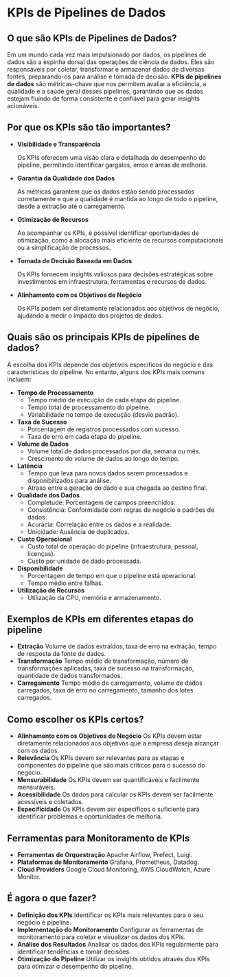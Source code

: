 # KPIs de Pipelines de Dados

## O que são KPIs de Pipelines de Dados?

Em um mundo cada vez mais impulsionado por dados, os pipelines de dados são a espinha dorsal das operações de ciência de dados. Eles são responsáveis por coletar, transformar e armazenar dados de diversas fontes, preparando-os para análise e tomada de decisão. **KPIs de pipelines de dados** são métricas-chave que nos permitem avaliar a eficiência, a qualidade e a saúde geral desses pipelines, garantindo que os dados estejam fluindo de forma consistente e confiável para gerar insights acionáveis.

## Por que os KPIs são tão importantes?

* **Visibilidade e Transparência** 

    Os KPIs oferecem uma visão clara e detalhada do desempenho do pipeline, permitindo identificar gargalos, erros e áreas de melhoria.

* **Garantia da Qualidade dos Dados** 

    As métricas garantem que os dados estão sendo processados corretamente e que a qualidade é mantida ao longo de todo o pipeline, desde a extração até o carregamento.

* **Otimização de Recursos** 

    Ao acompanhar os KPIs, é possível identificar oportunidades de otimização, como a alocação mais eficiente de recursos computacionais ou a simplificação de processos.

* **Tomada de Decisão Baseada em Dados** 

    Os KPIs fornecem insights valiosos para decisões estratégicas sobre investimentos em infraestrutura, ferramentas e recursos de dados.

* **Alinhamento com os Objetivos de Negócio** 

    Os KPIs podem ser diretamente relacionados aos objetivos de negócio, ajudando a medir o impacto dos projetos de dados.

## Quais são os principais KPIs de pipelines de dados?

A escolha dos KPIs depende dos objetivos específicos do negócio e das características do pipeline. No entanto, alguns dos KPIs mais comuns incluem:

* **Tempo de Processamento**
    * Tempo médio de execução de cada etapa do pipeline.
    * Tempo total de processamento do pipeline.
    * Variabilidade no tempo de execução (desvio padrão).
* **Taxa de Sucesso**
    * Porcentagem de registros processados com sucesso.
    * Taxa de erro em cada etapa do pipeline.
* **Volume de Dados**
    * Volume total de dados processados por dia, semana ou mês.
    * Crescimento do volume de dados ao longo do tempo.
* **Latência**
    * Tempo que leva para novos dados serem processados e disponibilizados para análise.
    * Atraso entre a geração do dado e sua chegada ao destino final.
* **Qualidade dos Dados**
    * Completude: Porcentagem de campos preenchidos.
    * Consistência: Conformidade com regras de negócio e padrões de dados.
    * Acurácia: Correlação entre os dados e a realidade.
    * Unicidade: Ausência de duplicados.
* **Custo Operacional**
    * Custo total de operação do pipeline (infraestrutura, pessoal, licenças).
    * Custo por unidade de dado processada.
* **Disponibilidade**
    * Porcentagem de tempo em que o pipeline está operacional.
    * Tempo médio entre falhas.
* **Utilização de Recursos**
    * Utilização da CPU, memória e armazenamento.

## Exemplos de KPIs em diferentes etapas do pipeline

* **Extração** Volume de dados extraídos, taxa de erro na extração, tempo de resposta da fonte de dados.
* **Transformação** Tempo médio de transformação, número de transformações aplicadas, taxa de sucesso na transformação, quantidade de dados transformados.
* **Carregamento** Tempo médio de carregamento, volume de dados carregados, taxa de erro no carregamento, tamanho dos lotes carregados.

## Como escolher os KPIs certos?

* **Alinhamento com os Objetivos de Negócio** Os KPIs devem estar diretamente relacionados aos objetivos que a empresa deseja alcançar com os dados.
* **Relevância** Os KPIs devem ser relevantes para as etapas e componentes do pipeline que são mais críticos para o sucesso do negócio.
* **Mensurabilidade** Os KPIs devem ser quantificáveis e facilmente mensuráveis.
* **Acessibilidade** Os dados para calcular os KPIs devem ser facilmente acessíveis e coletados.
* **Especificidade** Os KPIs devem ser específicos o suficiente para identificar problemas e oportunidades de melhoria.

## Ferramentas para Monitoramento de KPIs

* **Ferramentas de Orquestração** Apache Airflow, Prefect, Luigi.
* **Plataformas de Monitoramento** Grafana, Prometheus, Datadog.
* **Cloud Providers** Google Cloud Monitoring, AWS CloudWatch, Azure Monitor.

## É agora o que fazer?

* **Definição dos KPIs** Identificar os KPIs mais relevantes para o seu negócio e pipeline.
* **Implementação do Monitoramento** Configurar as ferramentas de monitoramento para coletar e visualizar os dados dos KPIs.
* **Análise dos Resultados** Analisar os dados dos KPIs regularmente para identificar tendências e tomar decisões.
* **Otimização do Pipeline** Utilizar os insights obtidos através dos KPIs para otimizar o desempenho do pipeline.


